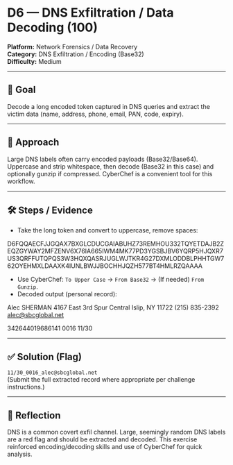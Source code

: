 # D6 — DNS Exfiltration / Data Decoding (100)

**Platform:** Network Forensics / Data Recovery  
**Category:** DNS Exfiltration / Encoding (Base32)  
**Difficulty:** Medium

---

## 🎯 Goal
Decode a long encoded token captured in DNS queries and extract the victim data (name, address, phone, email, PAN, code, expiry).

---

## 🧠 Approach
Large DNS labels often carry encoded payloads (Base32/Base64). Uppercase and strip whitespace, then decode (Base32 in this case) and optionally gunzip if compressed. CyberChef is a convenient tool for this workflow.

---

## 🛠️ Steps / Evidence
- Take the long token and convert to uppercase, remove spaces:

D6FQQAECFJJGQAX7BXGLCDUCGAIABUHZ73REMHOU332TQYETDAJB2ZEQZGYWAY2MFZENV6X76IA665IWM4MK77PD3YGSBJBV6YQRP5HJQXR7US3QRFFUTQPQS3W3HQXQASRJUGLWJTKR4G27DXMLODDBLPHHTGW762OYEHMXLDAAXK4IUNLBWJJBOCHHJQZH577BT4HMLRZQAAAA

- Use CyberChef: `To Upper Case` → `From Base32` → (If needed) `From Gunzip`.
- Decoded output (personal record):

Alec SHERMAN
4167 East 3rd Spur
Central Islip, NY 11722
(215) 835-2392
alec@sbcglobal.net

342644019686141
0016
11/30


---

## ✅ Solution (Flag)
`11/30_0016_alec@sbcglobal.net`  
(Submit the full extracted record where appropriate per challenge instructions.)

---

## 📌 Reflection
DNS is a common covert exfil channel. Large, seemingly random DNS labels are a red flag and should be extracted and decoded. This exercise reinforced encoding/decoding skills and use of CyberChef for quick analysis.

